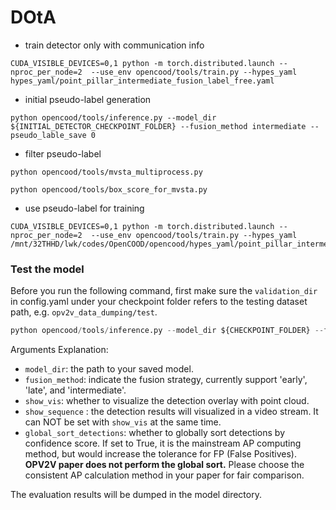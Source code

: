 # DOtA

* train detector only with communication info
```shell script
CUDA_VISIBLE_DEVICES=0,1 python -m torch.distributed.launch --nproc_per_node=2  --use_env opencood/tools/train.py --hypes_yaml hypes_yaml/point_pillar_intermediate_fusion_label_free.yaml
```

* initial pseudo-label generation
```shell script
python opencood/tools/inference.py --model_dir ${INITIAL_DETECTOR_CHECKPOINT_FOLDER} --fusion_method intermediate --pseudo_lable_save 0
```

* filter pseudo-label
```shell script
python opencood/tools/mvsta_multiprocess.py
```
```shell script
python opencood/tools/box_score_for_mvsta.py
```

* use pseudo-label for training
```shell script
CUDA_VISIBLE_DEVICES=0,1 python -m torch.distributed.launch --nproc_per_node=2  --use_env opencood/tools/train.py --hypes_yaml /mnt/32THHD/lwk/codes/OpenCOOD/opencood/hypes_yaml/point_pillar_intermediate_fusion_moma.yaml
```

### Test the model
Before you run the following command, first make sure the `validation_dir` in config.yaml under your checkpoint folder
refers to the testing dataset path, e.g. `opv2v_data_dumping/test`.

```python
python opencood/tools/inference.py --model_dir ${CHECKPOINT_FOLDER} --fusion_method ${FUSION_STRATEGY} [--show_vis] [--show_sequence]
```
Arguments Explanation:
- `model_dir`: the path to your saved model.
- `fusion_method`: indicate the fusion strategy, currently support 'early', 'late', and 'intermediate'.
- `show_vis`: whether to visualize the detection overlay with point cloud.
- `show_sequence` : the detection results will visualized in a video stream. It can NOT be set with `show_vis` at the same time.
- `global_sort_detections`: whether to globally sort detections by confidence score. If set to True, it is the mainstream AP computing method, but would increase the tolerance for FP (False Positives). **OPV2V paper does not perform the global sort.** Please choose the consistent AP calculation method in your paper for fair comparison.

The evaluation results  will be dumped in the model directory. 





